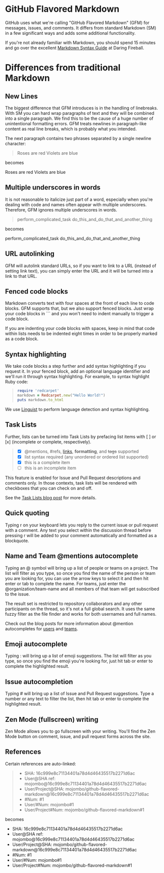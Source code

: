 GitHub Flavored Markdown
================================
GitHub uses what we're calling "GitHub Flavored Markdown" (GFM) for messages, issues, and comments. It differs from standard Markdown (SM) in a few significant ways and adds some additional functionality.

If you're not already familiar with Markdown, you should spend 15 minutes and go over the excellent [Markdown Syntax Guide](http://daringfireball.net/projects/markdown/syntax) at Daring Fireball.

# Differences from traditional Markdown

## New Lines
The biggest difference that GFM introduces is in the handling of linebreaks. With SM you can hard wrap paragraphs of text and they will be combined into a single paragraph. We find this to be the cause of a huge number of unintentional formatting errors. GFM treats newlines in paragraph-like content as real line breaks, which is probably what you intended.

The next paragraph contains two phrases separated by a single newline character:

> Roses are red
> Violets are blue

becomes

Roses are red
Violets are blue

## Multiple underscores in words
It is not reasonable to italicize just part of a word, especially when you're dealing with code and names often appear with multiple underscores. Therefore, GFM ignores multiple underscores in words.

> perform_complicated_task
> do_this_and_do_that_and_another_thing

becomes

perform_complicated_task
do_this_and_do_that_and_another_thing

## URL autolinking
GFM will autolink standard URLs, so if you want to link to a URL (instead of setting link text), you can simply enter the URL and it will be turned into a link to that URL.

## Fenced code blocks

Markdown converts text with four spaces at the front of each line to code blocks. GFM supports that, but we also support fenced blocks. Just wrap your code blocks in ``` and you won't need to indent manually to trigger a code block.

If you are indenting your code blocks with spaces, keep in mind that code within lists needs to be indented eight times in order to be properly marked as a code block.


## Syntax highlighting
We take code blocks a step further and add syntax highlighting if you request it. In your fenced block, add an optional language identifier and we'll run it through syntax highlighting. For example, to syntax highlight Ruby code:

> ```ruby
> require 'redcarpet'
> markdown = Redcarpet.new("Hello World!")
> puts markdown.to_html
> ```

We use [Linguist](https://github.com/github/linguist) to perform language detection and syntax highlighting.

## Task Lists

Further, lists can be turned into Task Lists by prefacing list items with [ ] or [x] (incomplete or complete, respectively).

> - [x] @mentions, #refs, [links](), **formatting**, and <del>tags</del> supported
> - [x] list syntax required (any unordered or ordered list supported)
> - [x] this is a complete item
> - [ ] this is an incomplete item

This feature is enabled for Issue and Pull Request descriptions and comments only. In those contexts, task lists will be rendered with checkboxes that you can check on and off.

See the [Task Lists blog post](https://github.com/blog/1375-task-lists-in-gfm-issues-pulls-comments) for more details.

## Quick quoting
Typing r on your keyboard lets you reply to the current issue or pull request with a comment. Any text you select within the discussion thread before pressing r will be added to your comment automatically and formatted as a blockquote.

## Name and Team @mentions autocomplete

Typing an @ symbol will bring up a list of people or teams on a project. The list will filter as you type, so once you find the name of the person or team you are looking for, you can use the arrow keys to select it and then hit enter or tab to complete the name. For teams, just enter the @organization/team-name and all members of that team will get subscribed to the issue.

The result set is restricted to repository collaborators and any other participants on the thread, so it's not a full global search. It uses the same fuzzy filter as the file finder and works for both usernames and full names.

Check out the blog posts for more information about @mention autocompletes for [users](https://github.com/blog/1004-mention-autocompletion) and [teams](https://github.com/blog/1121-introducing-team-mentions).

## Emoji autocomplete
Typing : will bring up a list of emoji suggestions. The list will filter as you type, so once you find the emoji you're looking for, just hit tab or enter to complete the highlighted result.

## Issue autocompletion
Typing # will bring up a list of Issue and Pull Request suggestions. Type a number or any text to filter the list, then hit tab or enter to complete the highlighted result.

## Zen Mode (fullscreen) writing
Zen Mode allows you to go fullscreen with your writing. You'll find the Zen Mode button on comment, issue, and pull request forms across the site. 

## References

Certain references are auto-linked:

> * SHA: 16c999e8c71134401a78d4d46435517b2271d6ac
> * User@SHA ref: mojombo@16c999e8c71134401a78d4d46435517b2271d6ac
> * User/Project@SHA: mojombo/github-flavored-markdown@16c999e8c71134401a78d4d46435517b2271d6ac
> * #Num: #1
> * User/#Num: mojombo#1
> * User/Project#Num: mojombo/github-flavored-markdown#1

becomes

* SHA: 16c999e8c71134401a78d4d46435517b2271d6ac
* User@SHA ref: mojombo@16c999e8c71134401a78d4d46435517b2271d6ac
* User/Project@SHA: mojombo/github-flavored-markdown@16c999e8c71134401a78d4d46435517b2271d6ac
* #Num: #1
* User/#Num: mojombo#1
* User/Project#Num: mojombo/github-flavored-markdown#1

